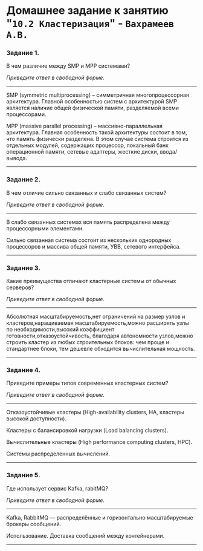 # Домашнее задание к занятию "`10.2 Кластеризация`" - `Вахрамеев А.В.`



### Задание 1. 

В чем различие между SMP и MPP системами?

*Приведите ответ в свободной форме.*

---

SMP (symmetric multiprocessing) – симметричная многопроцессорная архитектура. Главной особенностью систем с архитектурой SMP является наличие общей физической памяти, разделяемой всеми процессорами.

MPP (massive parallel processing) – массивно-параллельная архитектура. Главная особенность такой архитектуры состоит в том, что память физически разделена. В этом случае система строится из отдельных модулей, содержащих процессор, локальный банк операционной памяти, сетевые адаптеры, жесткие диски, ввода/вывода.

---

### Задание 2.

В чем отличие сильно связанных и слабо связанных систем?

*Приведите ответ в свободной форме.*

---

В слабо связанных системах вся память распределена между процессорными элементами. 

Сильно связанная система состоит из нескольких однородных процессоров и массива общей памяти, УВВ, сетевого интерфейса.

---

### Задание 3.

Какие преимущества отличают кластерные системы от обычных серверов?

*Приведите ответ в свободной форме.*

---

Абсолютная масштабируемость,нет ограничений на размер узлов и кластеров,наращиваемая масштабируемость,можно расширять узлы по необходимости,высокий коэффициент готовности,отказоустойчивость, благодаря автономности узлов,можно строить кластер из любых строительных блоков: чем проще и стандартнее блоки, тем дешевле обходится вычислительная мощность.

---

### Задание 4.

Приведите примеры типов современных кластерных систем?

*Приведите ответ в свободной форме.*

---

Отказоустойчивые кластеры (High-availability clusters, HA, кластеры высокой доступности).

Кластеры с балансировкой нагрузки (Load balancing clusters).

Вычислительные кластеры (High performance computing clusters, HPC).

Системы распределенных вычислений.

---

### Задание 5.

Где использует сервис Kafka, rabitMQ?

*Приведите ответ в свободной форме.*

---

Kafka, RabbitMQ — распределённые и горизонтально масштабируемые брокеры сообщений.

Использование.
Доставка сообщений между контейнерами.

---
